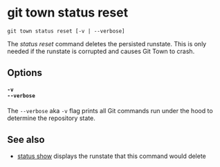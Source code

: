 # git town status reset

```command-summary
git town status reset [-v | --verbose]
```

The _status reset_ command deletes the persisted runstate. This is only needed
if the runstate is corrupted and causes Git Town to crash.

## Options

#### `-v`<br>`--verbose`

The `--verbose` aka `-v` flag prints all Git commands run under the hood to
determine the repository state.

## See also

- [status show](status-show.md) displays the runstate that this command would
  delete
